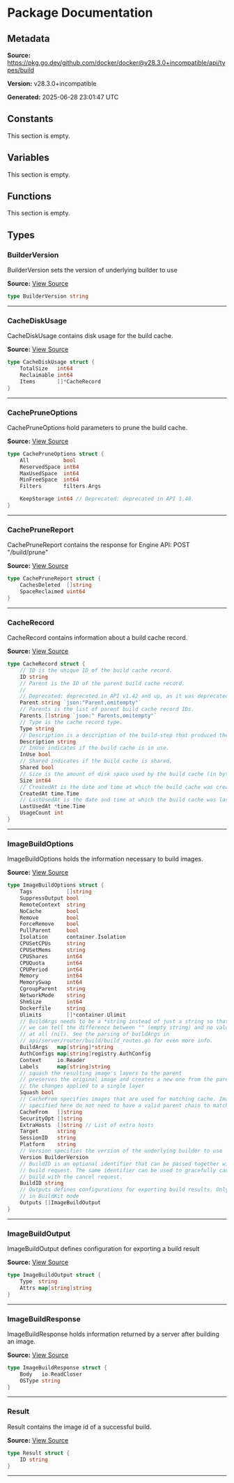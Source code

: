 # Package Documentation

## Metadata

**Source:** https://pkg.go.dev/github.com/docker/docker@v28.3.0+incompatible/api/types/build

**Version:** v28.3.0+incompatible

**Generated:** 2025-06-28 23:01:47 UTC

## Constants

This section is empty.

## Variables

This section is empty.

## Functions

This section is empty.

## Types

### BuilderVersion

BuilderVersion sets the version of underlying builder to use

**Source:** [View Source](https://github.com/docker/docker/blob/v28.3.0/api/types/build/build.go#L11)  

```go
type BuilderVersion string
```

---

### CacheDiskUsage

CacheDiskUsage contains disk usage for the build cache.

**Source:** [View Source](https://github.com/docker/docker/blob/v28.3.0/api/types/build/disk_usage.go#L4)  

```go
type CacheDiskUsage struct {
	TotalSize   int64
	Reclaimable int64
	Items       []*CacheRecord
}
```

---

### CachePruneOptions

CachePruneOptions hold parameters to prune the build cache.

**Source:** [View Source](https://github.com/docker/docker/blob/v28.3.0/api/types/build/cache.go#L37)  

```go
type CachePruneOptions struct {
	All           bool
	ReservedSpace int64
	MaxUsedSpace  int64
	MinFreeSpace  int64
	Filters       filters.Args

	KeepStorage int64 // Deprecated: deprecated in API 1.48.
}
```

---

### CachePruneReport

CachePruneReport contains the response for Engine API:
POST "/build/prune"

**Source:** [View Source](https://github.com/docker/docker/blob/v28.3.0/api/types/build/cache.go#L49)  

```go
type CachePruneReport struct {
	CachesDeleted  []string
	SpaceReclaimed uint64
}
```

---

### CacheRecord

CacheRecord contains information about a build cache record.

**Source:** [View Source](https://github.com/docker/docker/blob/v28.3.0/api/types/build/cache.go#L10)  

```go
type CacheRecord struct {
	// ID is the unique ID of the build cache record.
	ID string
	// Parent is the ID of the parent build cache record.
	//
	// Deprecated: deprecated in API v1.42 and up, as it was deprecated in BuildKit; use Parents instead.
	Parent string `json:"Parent,omitempty"`
	// Parents is the list of parent build cache record IDs.
	Parents []string `json:" Parents,omitempty"`
	// Type is the cache record type.
	Type string
	// Description is a description of the build-step that produced the build cache.
	Description string
	// InUse indicates if the build cache is in use.
	InUse bool
	// Shared indicates if the build cache is shared.
	Shared bool
	// Size is the amount of disk space used by the build cache (in bytes).
	Size int64
	// CreatedAt is the date and time at which the build cache was created.
	CreatedAt time.Time
	// LastUsedAt is the date and time at which the build cache was last used.
	LastUsedAt *time.Time
	UsageCount int
}
```

---

### ImageBuildOptions

ImageBuildOptions holds the information
necessary to build images.

**Source:** [View Source](https://github.com/docker/docker/blob/v28.3.0/api/types/build/build.go#L27)  

```go
type ImageBuildOptions struct {
	Tags           []string
	SuppressOutput bool
	RemoteContext  string
	NoCache        bool
	Remove         bool
	ForceRemove    bool
	PullParent     bool
	Isolation      container.Isolation
	CPUSetCPUs     string
	CPUSetMems     string
	CPUShares      int64
	CPUQuota       int64
	CPUPeriod      int64
	Memory         int64
	MemorySwap     int64
	CgroupParent   string
	NetworkMode    string
	ShmSize        int64
	Dockerfile     string
	Ulimits        []*container.Ulimit
	// BuildArgs needs to be a *string instead of just a string so that
	// we can tell the difference between "" (empty string) and no value
	// at all (nil). See the parsing of buildArgs in
	// api/server/router/build/build_routes.go for even more info.
	BuildArgs   map[string]*string
	AuthConfigs map[string]registry.AuthConfig
	Context     io.Reader
	Labels      map[string]string
	// squash the resulting image's layers to the parent
	// preserves the original image and creates a new one from the parent with all
	// the changes applied to a single layer
	Squash bool
	// CacheFrom specifies images that are used for matching cache. Images
	// specified here do not need to have a valid parent chain to match cache.
	CacheFrom   []string
	SecurityOpt []string
	ExtraHosts  []string // List of extra hosts
	Target      string
	SessionID   string
	Platform    string
	// Version specifies the version of the underlying builder to use
	Version BuilderVersion
	// BuildID is an optional identifier that can be passed together with the
	// build request. The same identifier can be used to gracefully cancel the
	// build with the cancel request.
	BuildID string
	// Outputs defines configurations for exporting build results. Only supported
	// in BuildKit mode
	Outputs []ImageBuildOutput
}
```

---

### ImageBuildOutput

ImageBuildOutput defines configuration for exporting a build result

**Source:** [View Source](https://github.com/docker/docker/blob/v28.3.0/api/types/build/build.go#L80)  

```go
type ImageBuildOutput struct {
	Type  string
	Attrs map[string]string
}
```

---

### ImageBuildResponse

ImageBuildResponse holds information
returned by a server after building
an image.

**Source:** [View Source](https://github.com/docker/docker/blob/v28.3.0/api/types/build/build.go#L88)  

```go
type ImageBuildResponse struct {
	Body   io.ReadCloser
	OSType string
}
```

---

### Result

Result contains the image id of a successful build.

**Source:** [View Source](https://github.com/docker/docker/blob/v28.3.0/api/types/build/build.go#L21)  

```go
type Result struct {
	ID string
}
```

---

